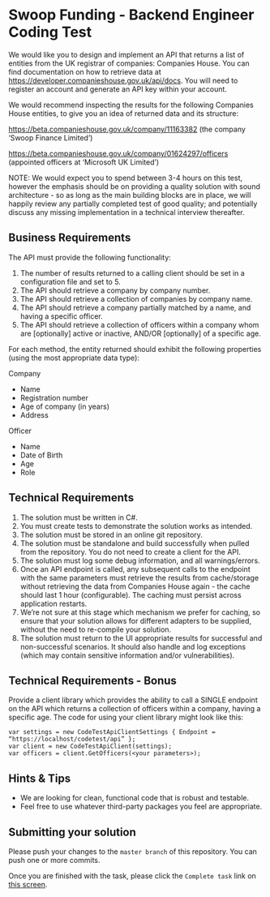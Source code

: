# Swoop Funding - Backend Engineer Coding Test

We would like you to design and implement an API that returns a list of entities from the UK registrar of companies: Companies House. You can find documentation on how to retrieve data at https://developer.companieshouse.gov.uk/api/docs. You will need to register an account and generate an API key within your account.

We would recommend inspecting the results for the following Companies House entities, to give you an idea of returned data and its structure:

https://beta.companieshouse.gov.uk/company/11163382 (the company ‘Swoop Finance Limited’)

https://beta.companieshouse.gov.uk/company/01624297/officers (appointed officers at ‘Microsoft UK Limited’)

NOTE: We would expect you to spend between 3-4 hours on this test, however the emphasis should be on providing a quality solution with sound architecture - so as long as the main building blocks are in place, we will happily review any partially completed test of good quality; and potentially discuss any missing implementation in a technical interview thereafter.

## Business Requirements
The API must provide the following functionality:

1. The number of results returned to a calling client should be set in a configuration file and set to 5.
2. The API should retrieve a company by company number.
3. The API should retrieve a collection of companies by company name.
4. The API should retrieve a company partially matched by a name, and having a specific officer.
5. The API should retrieve a collection of officers within a company whom are [optionally] active or inactive, AND/OR [optionally] of a specific age.

For each method, the entity returned should exhibit the following properties (using the most appropriate data type):

Company
* Name
* Registration number
* Age of company (in years)
* Address

Officer
* Name
* Date of Birth
* Age
* Role

## Technical Requirements
1. The solution must be written in C#.
2. You must create tests to demonstrate the solution works as intended.
3. The solution must be stored in an online git repository.
4. The solution must be standalone and build successfully when pulled from the repository. You do not need to create a client for the API.
5. The solution must log some debug information, and all warnings/errors.
6. Once an API endpoint is called, any subsequent calls to the endpoint with the same parameters must retrieve the results from cache/storage without retrieving the data from Companies House again - the cache should last 1 hour (configurable). The caching must persist across application restarts.
7. We’re not sure at this stage which mechanism we prefer for caching, so ensure that your solution allows for different adapters to be supplied, without the need to re-compile your solution.
8. The solution must return to the UI appropriate results for successful and non-successful scenarios. It should also handle and log exceptions (which may contain sensitive information and/or vulnerabilities).

## Technical Requirements - Bonus
Provide a client library which provides the ability to call a SINGLE endpoint on the API which returns a collection of officers within a company, having a specific age. The code for using your client library might look like this:

~~~~
var settings = new CodeTestApiClientSettings { Endpoint = “https://localhost/codetest/api” };
var client = new CodeTestApiClient(settings);
var officers = client.GetOfficers(<your parameters>);
~~~~

## Hints & Tips
* We are looking for clean, functional code that is robust and testable.
* Feel free to use whatever third-party packages you feel are appropriate.

## Submitting your solution

Please push your changes to the `master branch` of this repository. You can push one or more commits. <br>

Once you are finished with the task, please click the `Complete task` link on <a href="https://app.codescreen.dev/#/codescreenteste2e7f4f3-044d-430b-9aff-0f4c02e005ae" target="_blank">this screen</a>.